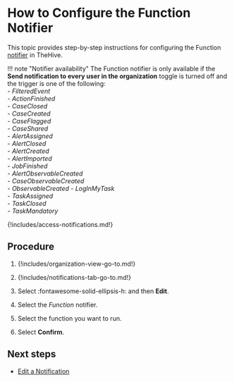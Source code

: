 # How to Configure the Function Notifier

This topic provides step-by-step instructions for configuring the Function [notifier](../about-notifications.md#notifiers) in TheHive.

!!! note "Notifier availability"
    The Function notifier is only available if the **Send notification to every user in the organization** toggle is turned off and the trigger is one of the following:  
    - *FilteredEvent*  
    - *ActionFinished*  
    - *CaseClosed*  
    - *CaseCreated*  
    - *CaseFlagged*  
    - *CaseShared*  
    - *AlertAssigned*  
    - *AlertClosed*  
    - *AlertCreated*  
    - *AlertImported*  
    - *JobFinished*  
    - *AlertObservableCreated*  
    - *CaseObservableCreated*  
    - *ObservableCreated* 
    - *LogInMyTask*  
    - *TaskAssigned*  
    - *TaskClosed*  
    - *TaskMandatory*

{!includes/access-notifications.md!}

## Procedure

1. {!includes/organization-view-go-to.md!}

2. {!includes/notifications-tab-go-to.md!}

3. Select :fontawesome-solid-ellipsis-h: and then **Edit**.

4. Select the *Function* notifier.

5. Select the function you want to run.

6. Select **Confirm**.

## Next steps

* [Edit a Notification](edit-a-notification.md)